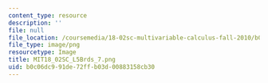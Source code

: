 ```yaml
---
content_type: resource
description: ''
file: null
file_location: /coursemedia/18-02sc-multivariable-calculus-fall-2010/b0c06dc991de72ffb03d00883158cb30_MIT18_02SC_L5Brds_7.png
file_type: image/png
resourcetype: Image
title: MIT18_02SC_L5Brds_7.png
uid: b0c06dc9-91de-72ff-b03d-00883158cb30
---
```

